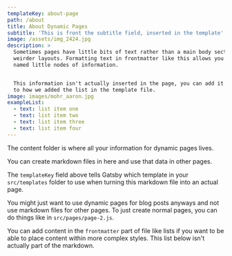 ```yaml
---
templateKey: about-page
path: /about
title: About Dynamic Pages
subtitle: 'This is front the subtitle field, inserted in the template'
image: /assets/img_2424.jpg
description: >
  Sometimes pages have little bits of text rather than a main body section for
  weirder layouts. Formatting text in frontmatter like this allows you to have
  named little nodes of information.


  This information isn't actually inserted in the page, you can add it similar
  to how we added the list in the template file.
image: images/mohr_aaron.jpg
exampleList:
  - text: list item one
  - text: list item two
  - text: list item three
  - text: list item four
---
```

The content folder is where all your information for dynamic pages lives.

You can create markdown files in here and use that data in other pages.

The `templateKey` field above tells Gatsby which template in your `src/templates` folder to use when turning this markdown file into an actual page.

You might just want to use dynamic pages for blog posts anyways and not use markdown files for other pages. To just create normal pages, you can do things like in `src/pages/page-2.js`.

You can add content in the `frontmatter` part of file like lists if you want to be able to place content within more complex styles.
This list below isn't actually part of the markdown.
